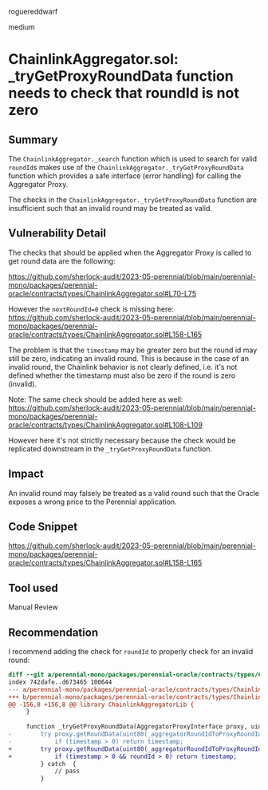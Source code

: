 roguereddwarf

medium

# ChainlinkAggregator.sol: _tryGetProxyRoundData function needs to check that roundId is not zero

## Summary
The `ChainlinkAggregator._search` function which is used to search for valid `roundId`s makes use of the `ChainlinkAggregator._tryGetProxyRoundData` function which provides a safe interface (error handling) for calling the Aggregator Proxy.

The checks in the `ChainlinkAggregator._tryGetProxyRoundData` function are insufficient such that an invalid round may be treated as valid.

## Vulnerability Detail
The checks that should be applied when the Aggregator Proxy is called to get round data are the following:

https://github.com/sherlock-audit/2023-05-perennial/blob/main/perennial-mono/packages/perennial-oracle/contracts/types/ChainlinkAggregator.sol#L70-L75

However the `nextRoundId=0` check is missing here:
https://github.com/sherlock-audit/2023-05-perennial/blob/main/perennial-mono/packages/perennial-oracle/contracts/types/ChainlinkAggregator.sol#L158-L165

The problem is that the `timestamp` may be greater zero but the round id may still be zero, indicating an invalid round.
This is because in the case of an invalid round, the Chainlink behavior is not clearly defined, i.e. it's not defined whether the timestamp must also be zero if the round is zero (invalid).

Note: 
The same check should be added here as well:
https://github.com/sherlock-audit/2023-05-perennial/blob/main/perennial-mono/packages/perennial-oracle/contracts/types/ChainlinkAggregator.sol#L108-L109

However here it's not strictly necessary because the check would be replicated downstream in the `_tryGetProxyRoundData` function.

## Impact
An invalid round may falsely be treated as a valid round such that the Oracle exposes a wrong price to the Perennial application.

## Code Snippet
https://github.com/sherlock-audit/2023-05-perennial/blob/main/perennial-mono/packages/perennial-oracle/contracts/types/ChainlinkAggregator.sol#L158-L165

## Tool used
Manual Review

## Recommendation
I recommend adding the check for `roundId` to properly check for an invalid round:

```diff
diff --git a/perennial-mono/packages/perennial-oracle/contracts/types/ChainlinkAggregator.sol b/perennial-mono/packages/perennial-oracle/contracts/types/ChainlinkAggregator.sol
index 742dafe..d673465 100644
--- a/perennial-mono/packages/perennial-oracle/contracts/types/ChainlinkAggregator.sol
+++ b/perennial-mono/packages/perennial-oracle/contracts/types/ChainlinkAggregator.sol
@@ -156,8 +156,8 @@ library ChainlinkAggregatorLib {
     }
 
     function _tryGetProxyRoundData(AggregatorProxyInterface proxy, uint16 phaseId, uint80 tryRound) private view returns (uint256) {
-        try proxy.getRoundData(uint80(_aggregatorRoundIdToProxyRoundId(phaseId, tryRound))) returns (uint80,int256,uint256,uint256 timestamp,uint80) {
-            if (timestamp > 0) return timestamp;
+        try proxy.getRoundData(uint80(_aggregatorRoundIdToProxyRoundId(phaseId, tryRound))) returns (uint80 roundId,int256,uint256,uint256 timestamp,uint80) {
+            if (timestamp > 0 && roundId > 0) return timestamp;
         } catch  {
             // pass
         }
```